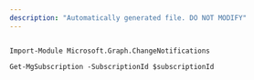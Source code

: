 ```yaml
---
description: "Automatically generated file. DO NOT MODIFY"
---
```


```powershellv1

Import-Module Microsoft.Graph.ChangeNotifications

Get-MgSubscription -SubscriptionId $subscriptionId

```